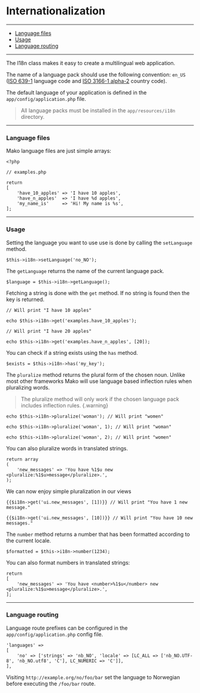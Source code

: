 # Internationalization

--------------------------------------------------------

* [Language files](#language_files)
* [Usage](#usage)
* [Language routing](#language_routing)

--------------------------------------------------------

The I18n class makes it easy to create a multilingual web application.

The name of a language pack should use the following convention: `en_US` ([ISO 639-1](http://en.wikipedia.org/wiki/List_of_ISO_639-1_codes) language code and [ISO 3166-1 alpha-2](http://en.wikipedia.org/wiki/ISO_3166-1_alpha-2) country code).

The default language of your application is defined in the `app/config/application.php` file.

> All language packs must be installed in the `app/resources/i18n` directory.

--------------------------------------------------------

<a id="language_files"></a>

### Language files

Mako language files are just simple arrays:

```
<?php

// examples.php

return
[
	'have_10_apples' => 'I have 10 apples',
	'have_n_apples'  => 'I have %d apples',
	'my_name_is'     => 'Hi! My name is %s',
];
```

--------------------------------------------------------

<a id="usage"></a>

### Usage

Setting the language you want to use use is done by calling the `setLanguage` method.

```
$this->i18n->setLanguage('no_NO');
```

The `getLanguage` returns the name of the current language pack.

```
$language = $this->i18n->getLanguage();
```

Fetching a string is done with the `get` method. If no string is found then the key is returned.

```
// Will print "I have 10 apples"

echo $this->i18n->get('examples.have_10_apples');

// Will print "I have 20 apples"

echo $this->i18n->get('examples.have_n_apples', [20]);
```

You can check if a string exists using the `has` method.

```
$exists = $this->i18n->has('my_key');
```

The `pluralize` method returns the plural form of the chosen noun. Unlike most other frameworks Mako will use language based inflection rules when pluralizing words.

> The pluralize method will only work if the chosen language pack includes inflection rules.
{.warning}

```
echo $this->i18n->pluralize('woman'); // Will print "women"

echo $this->i18n->pluralize('woman', 1); // Will print "woman"

echo $this->i18n->pluralize('woman', 2); // Will print "women"
```

You can also pluralize words in translated strings.

```
return array
(
	'new_messages' => 'You have %1$u new <pluralize:%1$u>message</pluralize>.',
);
```

We can now enjoy simple pluralization in our views

```
{{$i18n->get('ui.new_messages', [1])}} // Will print "You have 1 new message."

{{$i18n->get('ui.new_messages', [10])}} // Will print "You have 10 new messages."
```

The `number` method returns a number that has been formatted according to the current locale.

```
$formatted = $this->i18n->number(1234);
```

You can also format numbers in translated strings:

```
return
[
	'new_messages' => 'You have <number>%1$u</number> new <pluralize:%1$u>message</pluralize>.',
];
```

--------------------------------------------------------

<a id="language_routing"></a>

### Language routing

Language route prefixes can be configured in the `app/config/application.php` config file.

```
'languages' =>
[
	'no' => ['strings' => 'nb_NO', 'locale' => [LC_ALL => ['nb_NO.UTF-8', 'nb_NO.utf8', 'C'], LC_NUMERIC => 'C']],
],
```

Visiting `http://example.org/no/foo/bar` set the language to Norwegian before executing the `/foo/bar` route.
